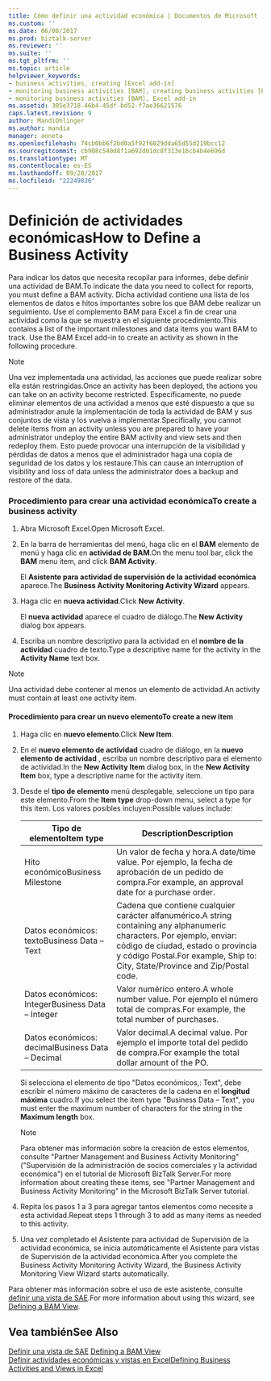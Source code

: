 ```yaml
---
title: Cómo definir una actividad económica | Documentos de Microsoft
ms.custom: ''
ms.date: 06/08/2017
ms.prod: biztalk-server
ms.reviewer: ''
ms.suite: ''
ms.tgt_pltfrm: ''
ms.topic: article
helpviewer_keywords:
- business activities, creating [Excel add-in]
- monitoring business activities [BAM], creating business activities [Excel add-in]
- monitoring business activities [BAM], Excel add-in
ms.assetid: 305e3718-46b4-45df-bd52-f7ae36621576
caps.latest.revision: 9
author: MandiOhlinger
ms.author: mandia
manager: anneta
ms.openlocfilehash: 74cb0bb6f2bd0a5f92f6029dda65d55d219bcc12
ms.sourcegitcommit: cb908c540d8f1a692d01dc8f313e16cb4b4e696d
ms.translationtype: MT
ms.contentlocale: es-ES
ms.lasthandoff: 09/20/2017
ms.locfileid: "22249836"
---
```

# <a name="how-to-define-a-business-activity"></a><span data-ttu-id="2b78c-102">Definición de actividades económicas</span><span class="sxs-lookup"><span data-stu-id="2b78c-102">How to Define a Business Activity</span></span>
<span data-ttu-id="2b78c-103">Para indicar los datos que necesita recopilar para informes, debe definir una actividad de BAM.</span><span class="sxs-lookup"><span data-stu-id="2b78c-103">To indicate the data you need to collect for reports, you must define a BAM activity.</span></span> <span data-ttu-id="2b78c-104">Dicha actividad contiene una lista de los elementos de datos e hitos importantes sobre los que BAM debe realizar un seguimiento. Use el complemento BAM para Excel a fin de crear una actividad como la que se muestra en el siguiente procedimiento.</span><span class="sxs-lookup"><span data-stu-id="2b78c-104">This contains a list of the important milestones and data items you want BAM to track. Use the BAM Excel add-in to create an activity as shown in the following procedure.</span></span>  
  
> [!NOTE]
>  <span data-ttu-id="2b78c-105">Una vez implementada una actividad, las acciones que puede realizar sobre ella están restringidas.</span><span class="sxs-lookup"><span data-stu-id="2b78c-105">Once an activity has been deployed, the actions you can take on an activity become restricted.</span></span> <span data-ttu-id="2b78c-106">Específicamente, no puede eliminar elementos de una actividad a menos que esté dispuesto a que su administrador anule la implementación de toda la actividad de BAM y sus conjuntos de vista y los vuelva a implementar.</span><span class="sxs-lookup"><span data-stu-id="2b78c-106">Specifically, you cannot delete items from an activity unless you are prepared to have your administrator undeploy the entire BAM activity and view sets and then redeploy them.</span></span> <span data-ttu-id="2b78c-107">Esto puede provocar una interrupción de la visibilidad y pérdidas de datos a menos que el administrador haga una copia de seguridad de los datos y los restaure.</span><span class="sxs-lookup"><span data-stu-id="2b78c-107">This can cause an interruption of visibility and loss of data unless the administrator does a backup and restore of the data.</span></span>  
  
### <a name="to-create-a-business-activity"></a><span data-ttu-id="2b78c-108">Procedimiento para crear una actividad económica</span><span class="sxs-lookup"><span data-stu-id="2b78c-108">To create a business activity</span></span>  
  
1.  <span data-ttu-id="2b78c-109">Abra Microsoft Excel.</span><span class="sxs-lookup"><span data-stu-id="2b78c-109">Open Microsoft Excel.</span></span>  
  
2.  <span data-ttu-id="2b78c-110">En la barra de herramientas del menú, haga clic en el **BAM** elemento de menú y haga clic en **actividad de BAM**.</span><span class="sxs-lookup"><span data-stu-id="2b78c-110">On the menu tool bar, click the **BAM** menu item, and click **BAM Activity**.</span></span>  
  
     <span data-ttu-id="2b78c-111">El **Asistente para actividad de supervisión de la actividad económica** aparece.</span><span class="sxs-lookup"><span data-stu-id="2b78c-111">The **Business Activity Monitoring Activity Wizard** appears.</span></span>  
  
3.  <span data-ttu-id="2b78c-112">Haga clic en **nueva actividad**.</span><span class="sxs-lookup"><span data-stu-id="2b78c-112">Click **New Activity**.</span></span>  
  
     <span data-ttu-id="2b78c-113">El **nueva actividad** aparece el cuadro de diálogo.</span><span class="sxs-lookup"><span data-stu-id="2b78c-113">The **New Activity** dialog box appears.</span></span>  
  
4.  <span data-ttu-id="2b78c-114">Escriba un nombre descriptivo para la actividad en el **nombre de la actividad** cuadro de texto.</span><span class="sxs-lookup"><span data-stu-id="2b78c-114">Type a descriptive name for the activity in the **Activity Name** text box.</span></span>  
  
> [!NOTE]
>  <span data-ttu-id="2b78c-115">Una actividad debe contener al menos un elemento de actividad.</span><span class="sxs-lookup"><span data-stu-id="2b78c-115">An activity must contain at least one activity item.</span></span>  
  
#### <a name="to-create-a-new-item"></a><span data-ttu-id="2b78c-116">Procedimiento para crear un nuevo elemento</span><span class="sxs-lookup"><span data-stu-id="2b78c-116">To create a new item</span></span>  
  
1.  <span data-ttu-id="2b78c-117">Haga clic en **nuevo elemento**.</span><span class="sxs-lookup"><span data-stu-id="2b78c-117">Click **New Item**.</span></span>  
  
2.  <span data-ttu-id="2b78c-118">En el **nuevo elemento de actividad** cuadro de diálogo, en la **nuevo elemento de actividad** , escriba un nombre descriptivo para el elemento de actividad.</span><span class="sxs-lookup"><span data-stu-id="2b78c-118">In the **New Activity Item** dialog box, in the **New Activity Item** box, type a descriptive name for the activity item.</span></span>  
  
3.  <span data-ttu-id="2b78c-119">Desde el **tipo de elemento** menú desplegable, seleccione un tipo para este elemento.</span><span class="sxs-lookup"><span data-stu-id="2b78c-119">From the **Item type** drop-down menu, select a type for this item.</span></span> <span data-ttu-id="2b78c-120">Los valores posibles incluyen:</span><span class="sxs-lookup"><span data-stu-id="2b78c-120">Possible values include:</span></span>  
  
    |<span data-ttu-id="2b78c-121">Tipo de elemento</span><span class="sxs-lookup"><span data-stu-id="2b78c-121">Item type</span></span>|<span data-ttu-id="2b78c-122">Description</span><span class="sxs-lookup"><span data-stu-id="2b78c-122">Description</span></span>|  
    |---------------|-----------------|  
    |<span data-ttu-id="2b78c-123">Hito económico</span><span class="sxs-lookup"><span data-stu-id="2b78c-123">Business Milestone</span></span>|<span data-ttu-id="2b78c-124">Un valor de fecha y hora.</span><span class="sxs-lookup"><span data-stu-id="2b78c-124">A date/time value.</span></span> <span data-ttu-id="2b78c-125">Por ejemplo, la fecha de aprobación de un pedido de compra.</span><span class="sxs-lookup"><span data-stu-id="2b78c-125">For example, an approval date for a purchase order.</span></span>|  
    |<span data-ttu-id="2b78c-126">Datos económicos: texto</span><span class="sxs-lookup"><span data-stu-id="2b78c-126">Business Data – Text</span></span>|<span data-ttu-id="2b78c-127">Cadena que contiene cualquier carácter alfanumérico.</span><span class="sxs-lookup"><span data-stu-id="2b78c-127">A string containing any alphanumeric characters.</span></span> <span data-ttu-id="2b78c-128">Por ejemplo, enviar: código de ciudad, estado o provincia y código Postal.</span><span class="sxs-lookup"><span data-stu-id="2b78c-128">For example, Ship to: City, State/Province and Zip/Postal code.</span></span>|  
    |<span data-ttu-id="2b78c-129">Datos económicos: Integer</span><span class="sxs-lookup"><span data-stu-id="2b78c-129">Business Data – Integer</span></span>|<span data-ttu-id="2b78c-130">Valor numérico entero.</span><span class="sxs-lookup"><span data-stu-id="2b78c-130">A whole number value.</span></span> <span data-ttu-id="2b78c-131">Por ejemplo el número total de compras.</span><span class="sxs-lookup"><span data-stu-id="2b78c-131">For example, the total number of purchases.</span></span>|  
    |<span data-ttu-id="2b78c-132">Datos económicos: decimal</span><span class="sxs-lookup"><span data-stu-id="2b78c-132">Business Data – Decimal</span></span>|<span data-ttu-id="2b78c-133">Valor decimal.</span><span class="sxs-lookup"><span data-stu-id="2b78c-133">A decimal value.</span></span> <span data-ttu-id="2b78c-134">Por ejemplo el importe total del pedido de compra.</span><span class="sxs-lookup"><span data-stu-id="2b78c-134">For example the total dollar amount of the PO.</span></span>|  
  
     <span data-ttu-id="2b78c-135">Si selecciona el elemento de tipo "Datos económicos,: Text", debe escribir el número máximo de caracteres de la cadena en el **longitud máxima** cuadro.</span><span class="sxs-lookup"><span data-stu-id="2b78c-135">If you select the item type "Business Data – Text", you must enter the maximum number of characters for the string in the **Maximum length** box.</span></span>  
  
    > [!NOTE]
    >  <span data-ttu-id="2b78c-136">Para obtener más información sobre la creación de estos elementos, consulte "Partner Management and Business Activity Monitoring" ("Supervisión de la administración de socios comerciales y la actividad económica") en el tutorial de Microsoft BizTalk Server.</span><span class="sxs-lookup"><span data-stu-id="2b78c-136">For more information about creating these items, see "Partner Management and Business Activity Monitoring" in the Microsoft BizTalk Server tutorial.</span></span>  
  
4.  <span data-ttu-id="2b78c-137">Repita los pasos 1 a 3 para agregar tantos elementos como necesite a esta actividad.</span><span class="sxs-lookup"><span data-stu-id="2b78c-137">Repeat steps 1 through 3 to add as many items as needed to this activity.</span></span>  
  
5.  <span data-ttu-id="2b78c-138">Una vez completado el Asistente para actividad de Supervisión de la actividad económica, se inicia automáticamente el Asistente para vistas de Supervisión de la actividad económica.</span><span class="sxs-lookup"><span data-stu-id="2b78c-138">After you complete the Business Activity Monitoring Activity Wizard, the Business Activity Monitoring View Wizard starts automatically.</span></span>  
  
 <span data-ttu-id="2b78c-139">Para obtener más información sobre el uso de este asistente, consulte [definir una vista de SAE](../core/defining-a-bam-view.md).</span><span class="sxs-lookup"><span data-stu-id="2b78c-139">For more information about using this wizard, see [Defining a BAM View](../core/defining-a-bam-view.md).</span></span>  
  
## <a name="see-also"></a><span data-ttu-id="2b78c-140">Vea también</span><span class="sxs-lookup"><span data-stu-id="2b78c-140">See Also</span></span>  
 <span data-ttu-id="2b78c-141">[Definir una vista de SAE](../core/defining-a-bam-view.md) </span><span class="sxs-lookup"><span data-stu-id="2b78c-141">[Defining a BAM View](../core/defining-a-bam-view.md) </span></span>  
 [<span data-ttu-id="2b78c-142">Definir actividades económicas y vistas en Excel</span><span class="sxs-lookup"><span data-stu-id="2b78c-142">Defining Business Activities and Views in Excel</span></span>](../core/defining-business-activities-and-views-in-excel.md)